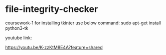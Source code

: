 # file-integrity-checker
coursework-1 
 for installing tkinter use below command:
sudo apt-get install python3-tk

youtube link:

https://youtu.be/K-zzKtM8E4A?feature=shared
